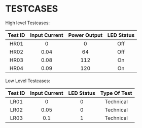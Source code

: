 # TESTCASES
High level Testcases: 


|**Test ID**|**Input Current**|**Power Output**|**LED Status**|
| :-: | :-: | :-: | :-: |
|HR01|0|0|Off|
|HR02|0.04 |64|Off|
|HR03|0.08|112|On|
|HR04|0.09|120|On|

Low Level Testcases:

|**Test ID**|**Input Current**|**LED Status**|**Type Of Test**|
| :-: | :-: | :-: | :-: |
|LR01|0|0|Technical|
|LR02|0.05|0|Technical|
|LR03|0.1|1|Technical|
